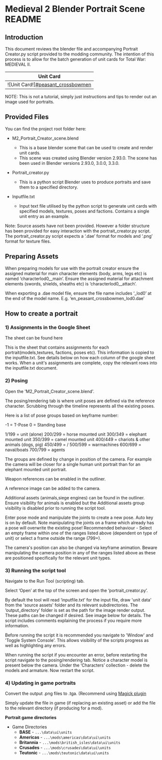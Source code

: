 
# Medieval 2 Blender Portrait Scene README

## Introduction

This document reviews the blender file and accompanying Portrait Creator.py script provided to the modding community.
The intention of this process is to allow for the batch generation of unit cards for Total War: MEDIEVAL II. 

|Unit Card|
|------|
|![Unit Card!][#peasant_crossbowmen](https://user-images.githubusercontent.com/113598098/192801246-03179537-6e8f-4e1e-b725-954b8437dc89.png)|

NOTE: This is not a tutorial, simply just instructions and tips to render out an image used for portraits.

## Provided Files

You can find the project root folder here:

* M2_Portrait_Creator_scene.blend
   * This is a base blender scene that can be used to create and render unit cards.
   * This scene was created using Blender version 2.93.0. The scene has been used in Blender versions 2.93.0, 3.0.0, 3.3.0.


* Portrait_creator.py
    * This is a python script Blender uses to produce portraits and save them to a specified directory.


* Inputfile.txt
    * Input text file utilised by the python script to generate unit cards with specified models, textures, poses and factions. Contains a single unit entry as an example. 


Note: Source assets have not been provided. However a folder structure has been provided for easy interaction with the portrait_creator.py script. The portrait_creator.py script expects a ‘.dae’ format for models and ‘.png’ format for texture files.


## Preparing Assets

When preparing models for use with the portrait creator ensure the assigned material for main character elements (body, arms, legs etc) is named ‘characterlod0__main’. Ensure the assigned material for attachment elements (swords, shields, sheaths etc) is ‘characterlod0__attach’.

When exporting a .dae model file, ensure the file name includes ‘_lod0’ at the end of the model name. E.g. ‘en_peasant_crossbowmen_lod0.dae’

## How to create a portrait

### 1) Assignments in the Google Sheet

The sheet can be found here

This is the sheet that contains assignments for each portrait(models,textures, factions, poses etc). This information is copied to the inputfile.txt. See details below on how each column of the google sheet works. When a unit's assignments are complete, copy the relevant rows into the inputfile.txt document.


### 2) Posing

Open the 'M2_Portrait_Creator_scene.blend'.

The posing/rendering tab is where unit poses are defined via the reference character. Scrubbing through the timeline represents all the existing poses. 

Here is a list of pose groups based on keyframe number:

-1 = T-Pose
0 = Standing base

1/199 = unit (alone)
200/299 = horse mounted unit
300/349 = elephant mounted unit
350/399 = camel mounted unit
400/449 = chariots & other animals (dogs, pig)
450/499 = /
500/599 = warmachines
600/699 = naval/boats
700/799 = agents

The groups are defined by change in position of the camera. For example the camera will be closer for a single human unit portrait than for an elephant mounted unit portrait.


Weapon references can be enabled in the outliner.


A reference image can be added to the camera. 


Additional assets (animals,siege engines) can be found in the outliner. Ensure visibility for animals is enabled but the Additional assets group visibility is disabled prior to running the script tool. 


Enter pose mode and manipulate the joints to create a new pose. Auto key is on by default. Note manipulating the joints on a frame which already has a pose will overwrite the existing pose! Recommended behaviour - Select an empty frame within one of the ranges listed above (dependent on type of unit) or select a frame outside the range (799+).

The camera's position can also be changed via keyframe animation. Beware manipulating the camera position in any of the ranges listed above as these are positioned specifically for the relevant unit types.


### 3) Running the script tool

Navigate to the Run Tool (scripting) tab.

Select ‘Open’ at the top of the screen and open the ‘portrait_creator.py’.

By default the tool will read ‘inputfile.txt’ for the input file, draw 'unit data' from the 'source assets' folder and its relevant subdirectories. The ‘output_directory’ folder is set as the path for the image render output. These paths can be changed if desired. See image below for details. The script includes comments explaining the process if you require more information.

Before running the script it is recommended you navigate to 'Window' and 'Toggle System Console'. This allows visibility of the scripts progress as well as highlighting any errors.

When running the script if you encounter an error, before restarting the script navigate to the posing/rendering tab. Notice a character model is present below the camera. Under the ‘Characters’ collection - delete the models and armature. Now restart the script.


### 4) Updating in game portraits

Convert the output .png files to .tga. (Recommend using [Magick plugin](https://imagemagick.org/script/download.php)

Simply update the file in game (if replacing an existing asset) or add the file to the relevant directory (if producing for a mod).

**Portrait game directories**
  * Game Directories
    * **BASE** - `...\data\ui\units`
    * **Americas** - `...\mods\americas\data\ui\units`
    * **Britannia** - `...\mods\british_isles\data\ui\units`
    * **Crusades** - `...\mods\crusades\data\ui\units`
    * **Teutonic** - `...\mods\teutonic\data\ui\units`

  







